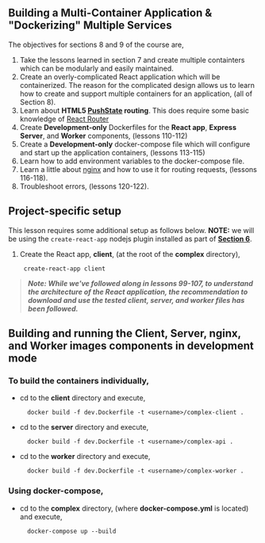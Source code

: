 ## Building a Multi-Container Application & "Dockerizing" Multiple Services

The objectives for sections 8 and 9 of the course are,

1. Take the lessons learned in section 7 and create multiple containters which can be modularly and easily maintained.
2. Create an overly-complicated React application which will be containerized. The reason for the complicated design allows us to learn how to create and support multiple containers for an application, (all of Section 8).
3. Learn about **HTML5 [PushState](https://developer.mozilla.org/en-US/docs/Web/API/History_API) routing**. This does require some basic knowledge of [React Router](https://reacttraining.com/react-router/)
4. Create **Development-only** Dockerfiles for the **React app**, **Express Server**, and  **Worker** components, (lessons 110-112)
5. Create a **Development-only** docker-compose file which will configure and start up the application containers, (lessons 113-115)
6. Learn how to add environment variables to the docker-compose file.
7. Learn a little about [nginx](https://www.nginx.com/) and how to use it for routing requests, (lessons 116-118).
8. Troubleshoot errors, (lessons 120-122).

## Project-specific setup

This lesson requires some additional setup as follows below. **NOTE:** we will be using the `create-react-app` nodejs plugin installed as part of [**Section 6**](https://github.com/sund0g/docker-tutorials/tree/docker-and-k8s-section-7/docker-and-kubernetes/workflow#creating-a-production-grade-workflow).

1. Create the React app, **client**, (at the root of the **complex** directory),

		create-react-app client
>***Note: While we've followed along in lessons 99-107, to understand the architecture of the React application, the recommendation to download and use the tested client, server, and worker files has been followed.***

## Building and running the Client, Server, nginx, and Worker images components in development mode

### To build the containers individually,

* cd to the **client** directory and execute,

		docker build -f dev.Dockerfile -t <username>/complex-client .
		
* cd to the **server** directory and execute,

		docker build -f dev.Dockerfile -t <username>/complex-api .
		
* cd to the **worker** directory and execute,

		docker build -f dev.Dockerfile -t <username>/complex-worker .

### Using docker-compose,

* cd to the **complex** directory, (where **docker-compose.yml** is located) and execute,

		docker-compose up --build




